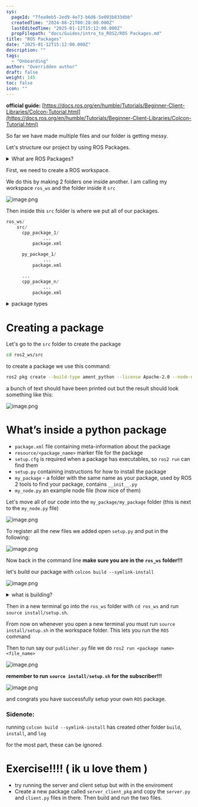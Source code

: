 ```yaml
---
sys:
  pageId: "7fea9eb5-2ed9-4e73-b6d6-5e093b833dbb"
  createdTime: "2024-08-21T00:28:00.000Z"
  lastEditedTime: "2025-01-12T15:12:00.000Z"
  propFilepath: "docs/Guides/intro_to_ROS2/ROS Packages.md"
title: "ROS Packages"
date: "2025-01-12T15:12:00.000Z"
description: ""
tags:
  - "Onboarding"
author: "Overridden author"
draft: false
weight: 145
toc: false
icon: ""
---
```


**official guide:** [https://docs.ros.org/en/humble/Tutorials/Beginner-Client-Libraries/Colcon-Tutorial.html](https://docs.ros.org/en/humble/Tutorials/Beginner-Client-Libraries/Colcon-Tutorial.html)

So far we have made multiple files and our folder is getting messy.

Let's structure our project by using ROS Packages.

<details>

<summary>What are ROS Packages?</summary>

ROS Packages are, as the name implies, packages of code that are highly sharable between ROS developers.

They consist of a folder, `package.xml` file, and source code

```python
      cpp_package_1/
		      ... imagine much code files here ..
          package.xml
```

</details>

First, we need to create a ROS workspace.

We do this by making 2 folders one inside another. I am calling my workspace `ros_ws` and the folder inside it `src`

![image.png](https://prod-files-secure.s3.us-west-2.amazonaws.com/d518164a-d88e-44d1-a4ee-3adb3bd8bce0/70706947-fd18-4537-a67b-e12946812d31/image.png?X-Amz-Algorithm=AWS4-HMAC-SHA256&X-Amz-Content-Sha256=UNSIGNED-PAYLOAD&X-Amz-Credential=ASIAZI2LB466ZGLHRMFQ%2F20250216%2Fus-west-2%2Fs3%2Faws4_request&X-Amz-Date=20250216T003932Z&X-Amz-Expires=3600&X-Amz-Security-Token=IQoJb3JpZ2luX2VjECkaCXVzLXdlc3QtMiJIMEYCIQD6iERGYe9CwsWTp0k1g8bXtqxAgna%2F2AqBNNPpmhDNdAIhAP4AoNnvgOjZiteCcixs7AxbOyr1mwt7Ks%2F7vUyDKxp6Kv8DCFIQABoMNjM3NDIzMTgzODA1Igwp9Q1JCT1NwC34rG8q3ANhjWiYYEu5iqZ%2FbH06S7kEw4Xulk78VwPP%2BzdUU4AoBG0SMxMZK4I4fxGR5Ssi19WIhnYuPhxAdsQFeLYNtEDr54S01SUVmmmfc3a69wq%2Bf1Vh45DdnfChPczq%2Bmbeyr%2FQxm2nRYlIByLsD1EkvgpkEnQpH4HcgBoL9FMcEaMpE37B6YSMrM0CJRf0rIMW8VwxE4wEYonJm1hmH%2FILeWeC9MfD%2FSoCkkEONHsRMseI7iAhHi572h19VJtweyBSnTHMrnhYWnkGsqOYD2VkNxKMnXLjshVg7wy%2BW7Dz5u1iVvJkNn5%2BQPi%2FZvl8rPqrUtBefbhuO6foJc2%2BglNnaxgy%2FAdEJ0Hcw7UbuzWAlRKq1KqhzCZdh7OQaxd4MuqziBDDb9VNIx2FR76KJEolUWo7gM5E%2FeK%2Bd2aCWRne0aEmtK9XddLXBx3Qk1Ei%2FPXUuMN%2Ftr83SiQM%2Fey1Mx5nK%2BZwQLOoGzG3FbAqfAgKzWLtDb5GI59LhpUIGlqbW14o379wbpBGbuHqCIt0qUt2Gshwhc8qjIbnGG6SAuEQCSopE6plo5%2FjB3EnkRj4DuzdLEIhimD1El3wYRwkzg4wrGD%2Fwx7yIaLhhsv33znw%2BZRg4Ohsbqg2ycrHh9Ie4DDo5cS9BjqkAWdZbmK1%2BBxdwe1dBHseiWV8HURqNuSW5StDkbXkTLJTPO59o210CoYZvCjliMkHRDi8HBeOUq7Nz%2B7dqQXlzMG3zc7IP%2BV6YoTa25WlqFhMWAbHRBPcNUuDyAV1yNp7CPk%2BP%2Fbnzm6IpCP7G3ngycdORgpScd%2F9jiTFXgUN369xqji143nVjEkNCJA2os1bXOq%2FFj4tG3UnEbJm3rU%2B9OAtLhd6&X-Amz-Signature=f6da0f982d241ea8fe9bf9dcadf7451a14da202b8836eb4d73ac7472b7f8c4ce&X-Amz-SignedHeaders=host&x-id=GetObject)

Then inside this `src` folder is where we put all of our packages.

```python
ros_ws/
    src/
      cpp_package_1/
		      ...
          package.xml

      py_package_1/
		      ...
          package.xml

      ...
      cpp_package_n/
		      ...
          package.xml

```

<details>

<summary>package types</summary>

packages can be either `C++` or python.

the intern file structure is different for each but for this guide we will stick to creating python packages

</details>

# Creating a package

Let's go to the `src` folder to create the package

```bash
cd ros2_ws/src
```

to create a package we use this command:

```bash
ros2 pkg create --build-type ament_python --license Apache-2.0 --node-name my_node my_package
```

a bunch of text should have been printed out but the result should look something like this:

![image.png](https://prod-files-secure.s3.us-west-2.amazonaws.com/d518164a-d88e-44d1-a4ee-3adb3bd8bce0/e6cf1e3f-8512-4a3e-b131-079f800bf3e8/image.png?X-Amz-Algorithm=AWS4-HMAC-SHA256&X-Amz-Content-Sha256=UNSIGNED-PAYLOAD&X-Amz-Credential=ASIAZI2LB466ZGLHRMFQ%2F20250216%2Fus-west-2%2Fs3%2Faws4_request&X-Amz-Date=20250216T003932Z&X-Amz-Expires=3600&X-Amz-Security-Token=IQoJb3JpZ2luX2VjECkaCXVzLXdlc3QtMiJIMEYCIQD6iERGYe9CwsWTp0k1g8bXtqxAgna%2F2AqBNNPpmhDNdAIhAP4AoNnvgOjZiteCcixs7AxbOyr1mwt7Ks%2F7vUyDKxp6Kv8DCFIQABoMNjM3NDIzMTgzODA1Igwp9Q1JCT1NwC34rG8q3ANhjWiYYEu5iqZ%2FbH06S7kEw4Xulk78VwPP%2BzdUU4AoBG0SMxMZK4I4fxGR5Ssi19WIhnYuPhxAdsQFeLYNtEDr54S01SUVmmmfc3a69wq%2Bf1Vh45DdnfChPczq%2Bmbeyr%2FQxm2nRYlIByLsD1EkvgpkEnQpH4HcgBoL9FMcEaMpE37B6YSMrM0CJRf0rIMW8VwxE4wEYonJm1hmH%2FILeWeC9MfD%2FSoCkkEONHsRMseI7iAhHi572h19VJtweyBSnTHMrnhYWnkGsqOYD2VkNxKMnXLjshVg7wy%2BW7Dz5u1iVvJkNn5%2BQPi%2FZvl8rPqrUtBefbhuO6foJc2%2BglNnaxgy%2FAdEJ0Hcw7UbuzWAlRKq1KqhzCZdh7OQaxd4MuqziBDDb9VNIx2FR76KJEolUWo7gM5E%2FeK%2Bd2aCWRne0aEmtK9XddLXBx3Qk1Ei%2FPXUuMN%2Ftr83SiQM%2Fey1Mx5nK%2BZwQLOoGzG3FbAqfAgKzWLtDb5GI59LhpUIGlqbW14o379wbpBGbuHqCIt0qUt2Gshwhc8qjIbnGG6SAuEQCSopE6plo5%2FjB3EnkRj4DuzdLEIhimD1El3wYRwkzg4wrGD%2Fwx7yIaLhhsv33znw%2BZRg4Ohsbqg2ycrHh9Ie4DDo5cS9BjqkAWdZbmK1%2BBxdwe1dBHseiWV8HURqNuSW5StDkbXkTLJTPO59o210CoYZvCjliMkHRDi8HBeOUq7Nz%2B7dqQXlzMG3zc7IP%2BV6YoTa25WlqFhMWAbHRBPcNUuDyAV1yNp7CPk%2BP%2Fbnzm6IpCP7G3ngycdORgpScd%2F9jiTFXgUN369xqji143nVjEkNCJA2os1bXOq%2FFj4tG3UnEbJm3rU%2B9OAtLhd6&X-Amz-Signature=af02593b84b2b4ab3c16f08db3ad578ec6c20ea2d89a920dba06346d53d9c872&X-Amz-SignedHeaders=host&x-id=GetObject)

# What’s inside a python package

- `package.xml` file containing meta-information about the package
- `resource/<package_name>` marker file for the package
- `setup.cfg` is required when a package has executables, so `ros2 run` can find them
- `setup.py` containing instructions for how to install the package
- `my_package` - a folder with the same name as your package, used by ROS 2 tools to find your package, contains `__init__.py`
- `my_node.py` an example node file (how nice of them)

Let's move all of our code into the `my_package/my_package` folder (this is next to the `my_node.py` file)

![image.png](https://prod-files-secure.s3.us-west-2.amazonaws.com/d518164a-d88e-44d1-a4ee-3adb3bd8bce0/9ce58f11-0da9-4d3e-b86d-506a9685d378/image.png?X-Amz-Algorithm=AWS4-HMAC-SHA256&X-Amz-Content-Sha256=UNSIGNED-PAYLOAD&X-Amz-Credential=ASIAZI2LB466ZGLHRMFQ%2F20250216%2Fus-west-2%2Fs3%2Faws4_request&X-Amz-Date=20250216T003932Z&X-Amz-Expires=3600&X-Amz-Security-Token=IQoJb3JpZ2luX2VjECkaCXVzLXdlc3QtMiJIMEYCIQD6iERGYe9CwsWTp0k1g8bXtqxAgna%2F2AqBNNPpmhDNdAIhAP4AoNnvgOjZiteCcixs7AxbOyr1mwt7Ks%2F7vUyDKxp6Kv8DCFIQABoMNjM3NDIzMTgzODA1Igwp9Q1JCT1NwC34rG8q3ANhjWiYYEu5iqZ%2FbH06S7kEw4Xulk78VwPP%2BzdUU4AoBG0SMxMZK4I4fxGR5Ssi19WIhnYuPhxAdsQFeLYNtEDr54S01SUVmmmfc3a69wq%2Bf1Vh45DdnfChPczq%2Bmbeyr%2FQxm2nRYlIByLsD1EkvgpkEnQpH4HcgBoL9FMcEaMpE37B6YSMrM0CJRf0rIMW8VwxE4wEYonJm1hmH%2FILeWeC9MfD%2FSoCkkEONHsRMseI7iAhHi572h19VJtweyBSnTHMrnhYWnkGsqOYD2VkNxKMnXLjshVg7wy%2BW7Dz5u1iVvJkNn5%2BQPi%2FZvl8rPqrUtBefbhuO6foJc2%2BglNnaxgy%2FAdEJ0Hcw7UbuzWAlRKq1KqhzCZdh7OQaxd4MuqziBDDb9VNIx2FR76KJEolUWo7gM5E%2FeK%2Bd2aCWRne0aEmtK9XddLXBx3Qk1Ei%2FPXUuMN%2Ftr83SiQM%2Fey1Mx5nK%2BZwQLOoGzG3FbAqfAgKzWLtDb5GI59LhpUIGlqbW14o379wbpBGbuHqCIt0qUt2Gshwhc8qjIbnGG6SAuEQCSopE6plo5%2FjB3EnkRj4DuzdLEIhimD1El3wYRwkzg4wrGD%2Fwx7yIaLhhsv33znw%2BZRg4Ohsbqg2ycrHh9Ie4DDo5cS9BjqkAWdZbmK1%2BBxdwe1dBHseiWV8HURqNuSW5StDkbXkTLJTPO59o210CoYZvCjliMkHRDi8HBeOUq7Nz%2B7dqQXlzMG3zc7IP%2BV6YoTa25WlqFhMWAbHRBPcNUuDyAV1yNp7CPk%2BP%2Fbnzm6IpCP7G3ngycdORgpScd%2F9jiTFXgUN369xqji143nVjEkNCJA2os1bXOq%2FFj4tG3UnEbJm3rU%2B9OAtLhd6&X-Amz-Signature=a9f7b3f167448c3a45a158705755867073472c1bbb7d3e1e1f23aa1f62644239&X-Amz-SignedHeaders=host&x-id=GetObject)

To register all the new files we added open `setup.py` and put in the following:

![image.png](https://prod-files-secure.s3.us-west-2.amazonaws.com/d518164a-d88e-44d1-a4ee-3adb3bd8bce0/1cd7c262-4cae-4496-9d75-c178537d24a2/image.png?X-Amz-Algorithm=AWS4-HMAC-SHA256&X-Amz-Content-Sha256=UNSIGNED-PAYLOAD&X-Amz-Credential=ASIAZI2LB466ZGLHRMFQ%2F20250216%2Fus-west-2%2Fs3%2Faws4_request&X-Amz-Date=20250216T003932Z&X-Amz-Expires=3600&X-Amz-Security-Token=IQoJb3JpZ2luX2VjECkaCXVzLXdlc3QtMiJIMEYCIQD6iERGYe9CwsWTp0k1g8bXtqxAgna%2F2AqBNNPpmhDNdAIhAP4AoNnvgOjZiteCcixs7AxbOyr1mwt7Ks%2F7vUyDKxp6Kv8DCFIQABoMNjM3NDIzMTgzODA1Igwp9Q1JCT1NwC34rG8q3ANhjWiYYEu5iqZ%2FbH06S7kEw4Xulk78VwPP%2BzdUU4AoBG0SMxMZK4I4fxGR5Ssi19WIhnYuPhxAdsQFeLYNtEDr54S01SUVmmmfc3a69wq%2Bf1Vh45DdnfChPczq%2Bmbeyr%2FQxm2nRYlIByLsD1EkvgpkEnQpH4HcgBoL9FMcEaMpE37B6YSMrM0CJRf0rIMW8VwxE4wEYonJm1hmH%2FILeWeC9MfD%2FSoCkkEONHsRMseI7iAhHi572h19VJtweyBSnTHMrnhYWnkGsqOYD2VkNxKMnXLjshVg7wy%2BW7Dz5u1iVvJkNn5%2BQPi%2FZvl8rPqrUtBefbhuO6foJc2%2BglNnaxgy%2FAdEJ0Hcw7UbuzWAlRKq1KqhzCZdh7OQaxd4MuqziBDDb9VNIx2FR76KJEolUWo7gM5E%2FeK%2Bd2aCWRne0aEmtK9XddLXBx3Qk1Ei%2FPXUuMN%2Ftr83SiQM%2Fey1Mx5nK%2BZwQLOoGzG3FbAqfAgKzWLtDb5GI59LhpUIGlqbW14o379wbpBGbuHqCIt0qUt2Gshwhc8qjIbnGG6SAuEQCSopE6plo5%2FjB3EnkRj4DuzdLEIhimD1El3wYRwkzg4wrGD%2Fwx7yIaLhhsv33znw%2BZRg4Ohsbqg2ycrHh9Ie4DDo5cS9BjqkAWdZbmK1%2BBxdwe1dBHseiWV8HURqNuSW5StDkbXkTLJTPO59o210CoYZvCjliMkHRDi8HBeOUq7Nz%2B7dqQXlzMG3zc7IP%2BV6YoTa25WlqFhMWAbHRBPcNUuDyAV1yNp7CPk%2BP%2Fbnzm6IpCP7G3ngycdORgpScd%2F9jiTFXgUN369xqji143nVjEkNCJA2os1bXOq%2FFj4tG3UnEbJm3rU%2B9OAtLhd6&X-Amz-Signature=3fb0e0f3e0c3e3a7a400858836708e642c3956d5c1ecf8d819bdee295650e919&X-Amz-SignedHeaders=host&x-id=GetObject)

Now back in the command line **make sure you are in the** **`ros_ws`** **folder!!!**

let's build our package with `colcon build --symlink-install`

![image.png](https://prod-files-secure.s3.us-west-2.amazonaws.com/d518164a-d88e-44d1-a4ee-3adb3bd8bce0/2f2a0d27-b173-48fd-b189-5f5c0ce65619/image.png?X-Amz-Algorithm=AWS4-HMAC-SHA256&X-Amz-Content-Sha256=UNSIGNED-PAYLOAD&X-Amz-Credential=ASIAZI2LB466ZGLHRMFQ%2F20250216%2Fus-west-2%2Fs3%2Faws4_request&X-Amz-Date=20250216T003932Z&X-Amz-Expires=3600&X-Amz-Security-Token=IQoJb3JpZ2luX2VjECkaCXVzLXdlc3QtMiJIMEYCIQD6iERGYe9CwsWTp0k1g8bXtqxAgna%2F2AqBNNPpmhDNdAIhAP4AoNnvgOjZiteCcixs7AxbOyr1mwt7Ks%2F7vUyDKxp6Kv8DCFIQABoMNjM3NDIzMTgzODA1Igwp9Q1JCT1NwC34rG8q3ANhjWiYYEu5iqZ%2FbH06S7kEw4Xulk78VwPP%2BzdUU4AoBG0SMxMZK4I4fxGR5Ssi19WIhnYuPhxAdsQFeLYNtEDr54S01SUVmmmfc3a69wq%2Bf1Vh45DdnfChPczq%2Bmbeyr%2FQxm2nRYlIByLsD1EkvgpkEnQpH4HcgBoL9FMcEaMpE37B6YSMrM0CJRf0rIMW8VwxE4wEYonJm1hmH%2FILeWeC9MfD%2FSoCkkEONHsRMseI7iAhHi572h19VJtweyBSnTHMrnhYWnkGsqOYD2VkNxKMnXLjshVg7wy%2BW7Dz5u1iVvJkNn5%2BQPi%2FZvl8rPqrUtBefbhuO6foJc2%2BglNnaxgy%2FAdEJ0Hcw7UbuzWAlRKq1KqhzCZdh7OQaxd4MuqziBDDb9VNIx2FR76KJEolUWo7gM5E%2FeK%2Bd2aCWRne0aEmtK9XddLXBx3Qk1Ei%2FPXUuMN%2Ftr83SiQM%2Fey1Mx5nK%2BZwQLOoGzG3FbAqfAgKzWLtDb5GI59LhpUIGlqbW14o379wbpBGbuHqCIt0qUt2Gshwhc8qjIbnGG6SAuEQCSopE6plo5%2FjB3EnkRj4DuzdLEIhimD1El3wYRwkzg4wrGD%2Fwx7yIaLhhsv33znw%2BZRg4Ohsbqg2ycrHh9Ie4DDo5cS9BjqkAWdZbmK1%2BBxdwe1dBHseiWV8HURqNuSW5StDkbXkTLJTPO59o210CoYZvCjliMkHRDi8HBeOUq7Nz%2B7dqQXlzMG3zc7IP%2BV6YoTa25WlqFhMWAbHRBPcNUuDyAV1yNp7CPk%2BP%2Fbnzm6IpCP7G3ngycdORgpScd%2F9jiTFXgUN369xqji143nVjEkNCJA2os1bXOq%2FFj4tG3UnEbJm3rU%2B9OAtLhd6&X-Amz-Signature=951682e8f7484d6f704a241a07cdc3ea8ff6757ecf5a62ddbfa12305523dda57&X-Amz-SignedHeaders=host&x-id=GetObject)

<details>

<summary>what is building?</summary>

if you are a CS major at Rose-Hulman you will learn the answer to this in CSSE132

but TLDR; is it combines all the code files into one program that can be run easily 

</details>

Then in a new terminal go into the `ros_ws` folder with `cd ros_ws` and run `source install/setup.sh`. 

From now on whenever you open a new terminal you must run `source install/setup.sh` in the workspace folder. This lets you run the `ROS` command

Then to run say our `publisher.py` file we do `ros2 run <package name> <file_name>`

![image.png](https://prod-files-secure.s3.us-west-2.amazonaws.com/d518164a-d88e-44d1-a4ee-3adb3bd8bce0/4f4b1219-3a44-4632-aa0a-ce3471699f59/image.png?X-Amz-Algorithm=AWS4-HMAC-SHA256&X-Amz-Content-Sha256=UNSIGNED-PAYLOAD&X-Amz-Credential=ASIAZI2LB466ZGLHRMFQ%2F20250216%2Fus-west-2%2Fs3%2Faws4_request&X-Amz-Date=20250216T003932Z&X-Amz-Expires=3600&X-Amz-Security-Token=IQoJb3JpZ2luX2VjECkaCXVzLXdlc3QtMiJIMEYCIQD6iERGYe9CwsWTp0k1g8bXtqxAgna%2F2AqBNNPpmhDNdAIhAP4AoNnvgOjZiteCcixs7AxbOyr1mwt7Ks%2F7vUyDKxp6Kv8DCFIQABoMNjM3NDIzMTgzODA1Igwp9Q1JCT1NwC34rG8q3ANhjWiYYEu5iqZ%2FbH06S7kEw4Xulk78VwPP%2BzdUU4AoBG0SMxMZK4I4fxGR5Ssi19WIhnYuPhxAdsQFeLYNtEDr54S01SUVmmmfc3a69wq%2Bf1Vh45DdnfChPczq%2Bmbeyr%2FQxm2nRYlIByLsD1EkvgpkEnQpH4HcgBoL9FMcEaMpE37B6YSMrM0CJRf0rIMW8VwxE4wEYonJm1hmH%2FILeWeC9MfD%2FSoCkkEONHsRMseI7iAhHi572h19VJtweyBSnTHMrnhYWnkGsqOYD2VkNxKMnXLjshVg7wy%2BW7Dz5u1iVvJkNn5%2BQPi%2FZvl8rPqrUtBefbhuO6foJc2%2BglNnaxgy%2FAdEJ0Hcw7UbuzWAlRKq1KqhzCZdh7OQaxd4MuqziBDDb9VNIx2FR76KJEolUWo7gM5E%2FeK%2Bd2aCWRne0aEmtK9XddLXBx3Qk1Ei%2FPXUuMN%2Ftr83SiQM%2Fey1Mx5nK%2BZwQLOoGzG3FbAqfAgKzWLtDb5GI59LhpUIGlqbW14o379wbpBGbuHqCIt0qUt2Gshwhc8qjIbnGG6SAuEQCSopE6plo5%2FjB3EnkRj4DuzdLEIhimD1El3wYRwkzg4wrGD%2Fwx7yIaLhhsv33znw%2BZRg4Ohsbqg2ycrHh9Ie4DDo5cS9BjqkAWdZbmK1%2BBxdwe1dBHseiWV8HURqNuSW5StDkbXkTLJTPO59o210CoYZvCjliMkHRDi8HBeOUq7Nz%2B7dqQXlzMG3zc7IP%2BV6YoTa25WlqFhMWAbHRBPcNUuDyAV1yNp7CPk%2BP%2Fbnzm6IpCP7G3ngycdORgpScd%2F9jiTFXgUN369xqji143nVjEkNCJA2os1bXOq%2FFj4tG3UnEbJm3rU%2B9OAtLhd6&X-Amz-Signature=25fbe1d75553482722d3644ab505c822dcbd81f518534b65b48c0237be50a6a5&X-Amz-SignedHeaders=host&x-id=GetObject)

**remember to run** **`source install/setup.sh`** **for the subscriber!!!**

![image.png](https://prod-files-secure.s3.us-west-2.amazonaws.com/d518164a-d88e-44d1-a4ee-3adb3bd8bce0/02121119-dad4-49ec-8356-c956108b4243/image.png?X-Amz-Algorithm=AWS4-HMAC-SHA256&X-Amz-Content-Sha256=UNSIGNED-PAYLOAD&X-Amz-Credential=ASIAZI2LB466ZGLHRMFQ%2F20250216%2Fus-west-2%2Fs3%2Faws4_request&X-Amz-Date=20250216T003932Z&X-Amz-Expires=3600&X-Amz-Security-Token=IQoJb3JpZ2luX2VjECkaCXVzLXdlc3QtMiJIMEYCIQD6iERGYe9CwsWTp0k1g8bXtqxAgna%2F2AqBNNPpmhDNdAIhAP4AoNnvgOjZiteCcixs7AxbOyr1mwt7Ks%2F7vUyDKxp6Kv8DCFIQABoMNjM3NDIzMTgzODA1Igwp9Q1JCT1NwC34rG8q3ANhjWiYYEu5iqZ%2FbH06S7kEw4Xulk78VwPP%2BzdUU4AoBG0SMxMZK4I4fxGR5Ssi19WIhnYuPhxAdsQFeLYNtEDr54S01SUVmmmfc3a69wq%2Bf1Vh45DdnfChPczq%2Bmbeyr%2FQxm2nRYlIByLsD1EkvgpkEnQpH4HcgBoL9FMcEaMpE37B6YSMrM0CJRf0rIMW8VwxE4wEYonJm1hmH%2FILeWeC9MfD%2FSoCkkEONHsRMseI7iAhHi572h19VJtweyBSnTHMrnhYWnkGsqOYD2VkNxKMnXLjshVg7wy%2BW7Dz5u1iVvJkNn5%2BQPi%2FZvl8rPqrUtBefbhuO6foJc2%2BglNnaxgy%2FAdEJ0Hcw7UbuzWAlRKq1KqhzCZdh7OQaxd4MuqziBDDb9VNIx2FR76KJEolUWo7gM5E%2FeK%2Bd2aCWRne0aEmtK9XddLXBx3Qk1Ei%2FPXUuMN%2Ftr83SiQM%2Fey1Mx5nK%2BZwQLOoGzG3FbAqfAgKzWLtDb5GI59LhpUIGlqbW14o379wbpBGbuHqCIt0qUt2Gshwhc8qjIbnGG6SAuEQCSopE6plo5%2FjB3EnkRj4DuzdLEIhimD1El3wYRwkzg4wrGD%2Fwx7yIaLhhsv33znw%2BZRg4Ohsbqg2ycrHh9Ie4DDo5cS9BjqkAWdZbmK1%2BBxdwe1dBHseiWV8HURqNuSW5StDkbXkTLJTPO59o210CoYZvCjliMkHRDi8HBeOUq7Nz%2B7dqQXlzMG3zc7IP%2BV6YoTa25WlqFhMWAbHRBPcNUuDyAV1yNp7CPk%2BP%2Fbnzm6IpCP7G3ngycdORgpScd%2F9jiTFXgUN369xqji143nVjEkNCJA2os1bXOq%2FFj4tG3UnEbJm3rU%2B9OAtLhd6&X-Amz-Signature=83dd0151ceecaea307a2558a679fe27c8ff29469878e5e5c36e8a32ebc30d3db&X-Amz-SignedHeaders=host&x-id=GetObject)

and congrats you have successfully setup your own `ROS` package.

### Sidenote:

running `colcon build --symlink-install` has created other folder `build`, `install`, and `log`

for the most part, these can be ignored.

# Exercise!!!! ( ik u love them )

- try running the server and client setup but with in the enviroment
- Create a new package called `server_client_pkg` and copy the `server.py` and `client.py` files in there. Then build and run the two files.
